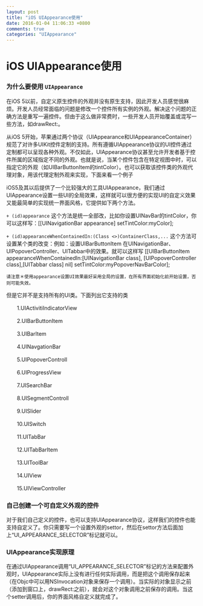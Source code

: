 ```yaml
---
layout: post
title: "iOS UIAppearance使用"
date: 2016-01-04 11:06:33 +0800
comments: true
categories: "UIAppearance"
---
```


# iOS UIAppearance使用

### 为什么要使用 `UIAppearance`

在iOS 5以前，自定义原生控件的外观并没有原生支持，因此开发人员感觉很麻烦。开发人员经常面临的问题是修改一个控件所有实例的外观。解决这个问题的正确方法是重写一遍控件。但由于这么做非常费时，一些开发人员开始覆盖或混写一些方法，如drawRect:。

从iOS 5开始，苹果通过两个协议（UIAppearance和UIAppearanceContainer）规范了对许多UIKit控件定制的支持。所有遵循UIAppearance协议的UI控件通过定制都可以呈现各种外观。不仅如此，UIAppearance协议甚至允许开发者基于控件所属的区域指定不同的外观。也就是说，当某个控件包含在特定视图中时，可以指定它的外观（如UIBarButtonItem的tintColor）。也可以获取该控件类的外观代理对象，用该代理定制外观来实现，下面来看一个例子

iOS5及其以后提供了一个比较强大的工具UIAppearance，我们通过UIAppearance设置一些UI的全局效果，这样就可以很方便的实现UI的自定义效果又能最简单的实现统一界面风格，它提供如下两个方法。

`+ (id)appearance`
这个方法是统一全部改，比如你设置UINavBar的tintColor，你可以这样写：[[UINavigationBar appearance] setTintColor:myColor];

`+ (id)appearanceWhenContainedIn:(Class <>)ContainerClass,...`
这个方法可设置某个类的改变：例如：设置UIBarButtonItem 在UINavigationBar、UIPopoverController、UITabbar中的效果。就可以这样写
[[UIBarButtonItem appearanceWhenContainedIn:[UINavigationBar class], [UIPopoverController class],[UITabbar class] nil] setTintColor:myPopoverNavBarColor];


	请注意＊使用appearance设置UI效果最好采用全局的设置，在所有界面初始化前开始设置，否则可能失效。

但是它并不是支持所有的UI类。下面列出它支持的类

　　1.UIActivitiIndicatorView

　　2.UIBarButtonItem

　　3.UIBarItem

　　4.UINavgationBar

　　5.UIPopoverControll

　　6.UIProgressView

　　7.UISearchBar

　　8.UISegmentControll 

　　9.UISlider

　　10.UISwitch

　　11.UITabBar

　　12.UITabBarItem

　　13.UIToolBar

　　14.UIView

　　15.UIViewController
　　
### 自己创建一个可自定义外观的控件

对于我们自己定义的控件，也可以支持UIAppearance协议，这样我们的控件也能支持自定义了。你只需要写一个设置外观的settor，然后在settor方法后面加上“UI_APPEARANCE_SELECTOR”标记就可以。

### UIAppearance实现原理

在通过UIAppearance调用“UI_APPEARANCE_SELECTOR”标记的方法来配置外观时，UIAppearance实际上没有进行任何实际调用，而是把这个调用保存起来（在Objc中可以用NSInvocation对象来保存一个调用）。当实际的对象显示之前（添加到窗口上，drawRect:之前），就会对这个对象调用之前保存的调用。当这个setter调用后，你的界面风格自定义就完成了。
